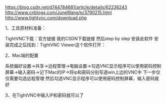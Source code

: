 https://blog.csdn.net/d744784681/article/details/62236243
http://www.cnblogs.com/JuneWang/p/3790215.html
http://www.tightvnc.com/download.php

1、工具原材料准备：

TightVNC下载：官方链接 我的CSDN下载链接
然后step by step 安装此软件
安装完成之后找到：TightVNC Viewer这个软件打开：

2、Mac端的配置

系统偏好设置->共享->远程管理->电脑设置->勾选VNC显示程序可以使用密码控制屏幕->输入密码->记下Mac的IP->将ip和密码分别写道win上边的VNC中
下一步仅仅需要勾选远程管理
然后勾选VNC显示程序可以使用密码控制屏幕，输入密码就好

3、在TightVNC中输入IP和密码就可以了